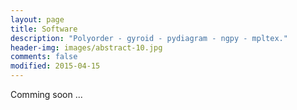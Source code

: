 ```yaml
---
layout: page
title: Software
description: "Polyorder - gyroid - pydiagram - ngpy - mpltex."
header-img: images/abstract-10.jpg
comments: false
modified: 2015-04-15
---
```


Comming soon ...
